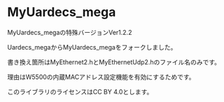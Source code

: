 # MyUardecs_mega
MyUardecs_megaの特殊バージョンVer1.2.2

  Uardecs_megaからMyUardecs_megaをフォークしました。
  
  書き換え箇所はMyEthernet2.hとMyEthernetUdp2.hのファイル名のみです。
  
  理由はW5500の内蔵MACアドレス設定機能を有効にするためです。
    
  このライブラリのライセンスはCC BY 4.0とします。<BR>
